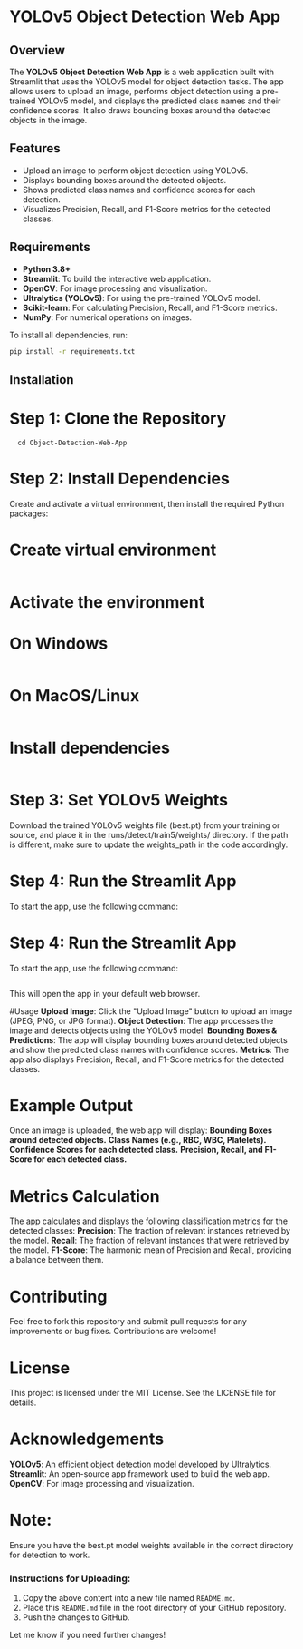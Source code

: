 # YOLOv5 Object Detection Web App

## Overview
The **YOLOv5 Object Detection Web App** is a web application built with Streamlit that uses the YOLOv5 model for object detection tasks. The app allows users to upload an image, performs object detection using a pre-trained YOLOv5 model, and displays the predicted class names and their confidence scores. It also draws bounding boxes around the detected objects in the image.

## Features
- Upload an image to perform object detection using YOLOv5.
- Displays bounding boxes around the detected objects.
- Shows predicted class names and confidence scores for each detection.
- Visualizes Precision, Recall, and F1-Score metrics for the detected classes.

## Requirements

- **Python 3.8+**
- **Streamlit**: To build the interactive web application.
- **OpenCV**: For image processing and visualization.
- **Ultralytics (YOLOv5)**: For using the pre-trained YOLOv5 model.
- **Scikit-learn**: For calculating Precision, Recall, and F1-Score metrics.
- **NumPy**: For numerical operations on images.

To install all dependencies, run:

```bash
pip install -r requirements.txt
```
## Installation
# Step 1: Clone the Repository
```git clone https://github.com/MOHAN1665/Object-Detection-Web-App.git
  cd Object-Detection-Web-App
```

# Step 2: Install Dependencies
Create and activate a virtual environment, then install the required Python packages:
# Create virtual environment
```python -m venv env
```
# Activate the environment
# On Windows
```env\Scripts\activate
```
# On MacOS/Linux
```source env/bin/activate
```
# Install dependencies
```pip install -r requirements.txt
```

# Step 3: Set YOLOv5 Weights
Download the trained YOLOv5 weights file (best.pt) from your training or source, and place it in the runs/detect/train5/weights/ directory. If the path is different, make sure to update the weights_path in the code accordingly.

# Step 4: Run the Streamlit App
To start the app, use the following command:

# Step 4: Run the Streamlit App
To start the app, use the following command:

```streamlit run app.py
```
This will open the app in your default web browser.

#Usage
**Upload Image**: Click the "Upload Image" button to upload an image (JPEG, PNG, or JPG format).
**Object Detection**: The app processes the image and detects objects using the YOLOv5 model.
**Bounding Boxes & Predictions**: The app will display bounding boxes around detected objects and show the predicted class names with confidence scores.
**Metrics**: The app also displays Precision, Recall, and F1-Score metrics for the detected classes.

# Example Output
Once an image is uploaded, the web app will display:
**Bounding Boxes around detected objects.**
**Class Names (e.g., RBC, WBC, Platelets).**
**Confidence Scores for each detected class.**
**Precision, Recall, and F1-Score for each detected class.**

# Metrics Calculation
The app calculates and displays the following classification metrics for the detected classes:
**Precision**: The fraction of relevant instances retrieved by the model.
**Recall**: The fraction of relevant instances that were retrieved by the model.
**F1-Score**: The harmonic mean of Precision and Recall, providing a balance between them.

# Contributing
Feel free to fork this repository and submit pull requests for any improvements or bug fixes. Contributions are welcome!

# License
This project is licensed under the MIT License. See the LICENSE file for details.

# Acknowledgements
**YOLOv5**: An efficient object detection model developed by Ultralytics.
**Streamlit**: An open-source app framework used to build the web app.
**OpenCV**: For image processing and visualization.

# Note:
Ensure you have the best.pt model weights available in the correct directory for detection to work.

### Instructions for Uploading:
1. Copy the above content into a new file named `README.md`.
2. Place this `README.md` file in the root directory of your GitHub repository.
3. Push the changes to GitHub.

Let me know if you need further changes!
